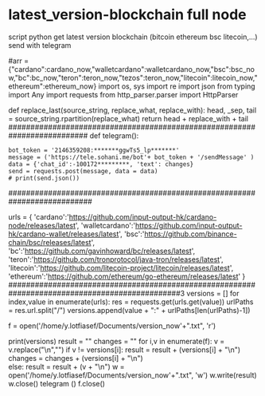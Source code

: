 # latest_version-blockchain full node
script python get latest version blockchain (bitcoin ethereum bsc litecoin,...) send with telegram 

#arr ={"cardano":cardano_now,"walletcardano":walletcardano_now,"bsc":bsc_now,"bc":bc_now,"teron":teron_now,"tezos":teron_now,"litecoin":litecoin_now,"ethereum":ethereum_now}
import os, sys
import re
import json
from typing import Any
import requests
from http_parser.parser import HttpParser

def replace_last(source_string, replace_what, replace_with):
    head, _sep, tail = source_string.rpartition(replace_what)
    return head + replace_with + tail
##########################################################################
def telegram():

    bot_token = '2146359208:*******ggwTs5_lp*******'
    message = ('https://tele.sohani.me/bot'+ bot_token + '/sendMessage' )
    data = {'chat_id':-100172*********, 'text': changes}
    send = requests.post(message, data = data)
    # print(send.json())
###########################################################################


urls = {
    'cardano':'https://github.com/input-output-hk/cardano-node/releases/latest',
    'walletcardano':'https://github.com/input-output-hk/cardano-wallet/releases/latest',
    'bsc':'https://github.com/binance-chain/bsc/releases/latest',
    'bc':'https://github.com/gavinhoward/bc/releases/latest',
    'teron':'https://github.com/tronprotocol/java-tron/releases/latest',
    'litecoin':'https://github.com/litecoin-project/litecoin/releases/latest',
    'ethereum':'https://github.com/ethereum/go-ethereum/releases/latest'
}
###############################################################################################3
versions = []
for index,value in enumerate(urls):
    res = requests.get(urls.get(value))
    urlPaths = res.url.split("/")
    versions.append(value + ":" + urlPaths[len(urlPaths)-1])
   
f = open('/home/y.lotfiasef/Documents/version_now'+".txt", 'r')

print(versions)
result = ""
changes = ""
for i,v in enumerate(f):
    v = v.replace("\n","")
    if v != versions[i]:
        result = result + (versions[i] + "\n")        
        changes = changes + (versions[i] + "\n")     
    else:
        result = result + (v + "\n")
w = open('/home/y.lotfiasef/Documents/version_now'+".txt", 'w')
w.write(result)
w.close()
telegram ()
f.close()


